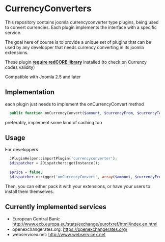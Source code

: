 CurrencyConverters
==================

This repository contains joomla currencyconverter type plugins, being used to convert currencies.
Each plugin implements the interface with a specific service.

The goal here of course is to provide a unique set of plugins that can be used by any developper that needs currency converting in its joomla extensions.

These plugin [**require redCORE library**](https://github.com/redCOMPONENT-COM/redCORE) installed (to check on Currency codes validity)

Compatible with Joomla 2.5 and later

Implementation
--------------
each plugin just needs to implement the onCurrencyConvert method
```php
  public function onCurrencyConvert($amount, $currencyFrom, $currencyTo, &$res)
```
preferably, implement some kind of caching too

Usage
-----
For developpers
```php
  JPluginHelper::importPlugin('currencyconverter');
  $dispatcher = JDispatcher::getInstance();
  
  $price = false;
  $dispatcher->trigger('onCurrencyConvert', array($amount, $currencyFrom, $currencyTo, &$price));
```

Then, you can either pack it with your extensions, or have your users to install them themselves.

Currently implemented services
------------------------------
  * European Central Bank: http://www.ecb.europa.eu/stats/exchange/eurofxref/html/index.en.html
  * openexchangerates.org: https://openexchangerates.org/
  * webservicex.net: http://www.webservicex.net
